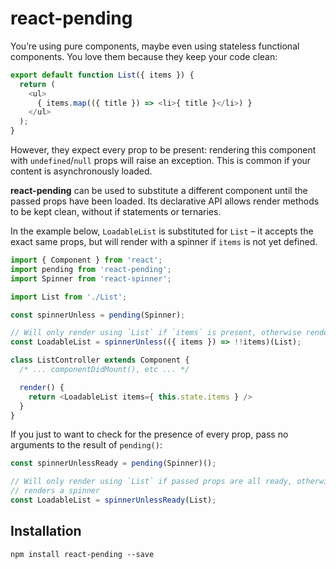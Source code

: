 # react-pending

You’re using pure components, maybe even using stateless functional components.
You love them because they keep your code clean:

```javascript
export default function List({ items }) {
  return (
    <ul>
      { items.map(({ title }) => <li>{ title }</li>) }
    </ul>
  );
}
```

However, they expect every prop to be present: rendering this component with
`undefined`/`null` props will raise an exception. This is common if your content
is asynchronously loaded.

**react-pending** can be used to substitute a different component until the
passed props have been loaded. Its declarative API allows render methods to be
kept clean, without if statements or ternaries.

In the example below, `LoadableList` is substituted for `List` – it
accepts the exact same props, but will render with a spinner if `items` is not
yet defined.

```javascript
import { Component } from 'react';
import pending from 'react-pending';
import Spinner from 'react-spinner';

import List from './List';

const spinnerUnless = pending(Spinner);

// Will only render using `List` if `items` is present, otherwise renders a spinner
const LoadableList = spinnerUnless(({ items }) => !!items)(List);

class ListController extends Component {
  /* ... componentDidMount(), etc ... */

  render() {
    return <LoadableList items={ this.state.items } />
  }
}
```

If you just to want to check for the presence of every prop, pass no arguments
to the result of `pending()`:

```javascript
const spinnerUnlessReady = pending(Spinner)();

// Will only render using `List` if passed props are all ready, otherwise
// renders a spinner
const LoadableList = spinnerUnlessReady(List);
```

## Installation

```
npm install react-pending --save
```

